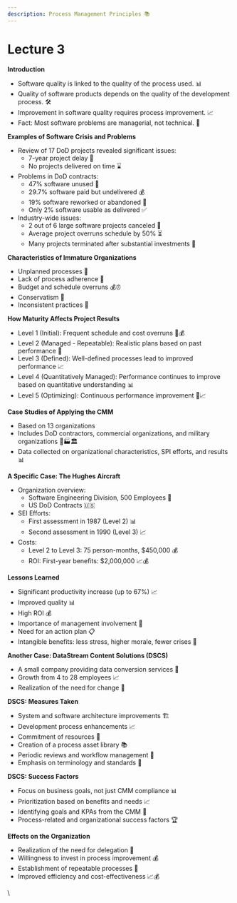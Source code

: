 ```yaml
---
description: Process Management Principles 📚
---
```


# Lecture 3

**Introduction**

* Software quality is linked to the quality of the process used. 📊
* Quality of software products depends on the quality of the development process. 🛠️
* Improvement in software quality requires process improvement. 📈
* Fact: Most software problems are managerial, not technical. 🤔

**Examples of Software Crisis and Problems**

* Review of 17 DoD projects revealed significant issues:
  * 7-year project delay 📅
  * No projects delivered on time ⌛
* Problems in DoD contracts:
  * 47% software unused 🚫
  * 29.7% software paid but undelivered 💰
  * 19% software reworked or abandoned 🔄
  * Only 2% software usable as delivered ✅
* Industry-wide issues:
  * 2 out of 6 large software projects canceled 🚫
  * Average project overruns schedule by 50% ⏳
  * Many projects terminated after substantial investments 💸

**Characteristics of Immature Organizations**

* Unplanned processes 📝
* Lack of process adherence 🤷
* Budget and schedule overruns 💰⏰
* Conservatism 🐢
* Inconsistent practices 🔀

**How Maturity Affects Project Results**

* Level 1 (Initial): Frequent schedule and cost overruns 📅💰
* Level 2 (Managed - Repeatable): Realistic plans based on past performance 🔄
* Level 3 (Defined): Well-defined processes lead to improved performance 📈
* Level 4 (Quantitatively Managed): Performance continues to improve based on quantitative understanding 📊
* Level 5 (Optimizing): Continuous performance improvement 🔄📈

**Case Studies of Applying the CMM**

* Based on 13 organizations
* Includes DoD contractors, commercial organizations, and military organizations 🏢🏭🏛️
* Data collected on organizational characteristics, SPI efforts, and results 📊

**A Specific Case: The Hughes Aircraft**

* Organization overview:
  * Software Engineering Division, 500 Employees 👥
  * US DoD Contracts 🇺🇸
* SEI Efforts:
  * First assessment in 1987 (Level 2) 📊
  * Second assessment in 1990 (Level 3) 📈
* Costs:
  * Level 2 to Level 3: 75 person-months, $450,000 💰
  * ROI: First-year benefits: $2,000,000 📈💰

**Lessons Learned**

* Significant productivity increase (up to 67%) 📈
* Improved quality 📊
* High ROI 💰
* Importance of management involvement 🤝
* Need for an action plan 📋
* Intangible benefits: less stress, higher morale, fewer crises 🤗

**Another Case: DataStream Content Solutions (DSCS)**

* A small company providing data conversion services 🔄
* Growth from 4 to 28 employees 📈
* Realization of the need for change 🚀

**DSCS: Measures Taken**

* System and software architecture improvements 🏗️
* Development process enhancements 📈
* Commitment of resources 💪
* Creation of a process asset library 📚
* Periodic reviews and workflow management 📆
* Emphasis on terminology and standards 📜

**DSCS: Success Factors**

* Focus on business goals, not just CMM compliance 📊
* Prioritization based on benefits and needs 📈
* Identifying goals and KPAs from the CMM 📝
* Process-related and organizational success factors 🏆

**Effects on the Organization**

* Realization of the need for delegation 🤝
* Willingness to invest in process improvement 💰
* Establishment of repeatable processes 🔄
* Improved efficiency and cost-effectiveness 📈💰

\
